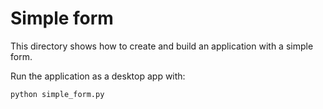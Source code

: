 # Simple form

This directory shows how to create and build an application with a
simple form.

Run the application as a desktop app with:

```bash
python simple_form.py
```
